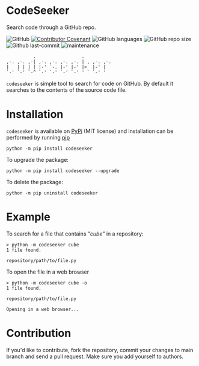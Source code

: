 # CodeSeeker

Search code through a GitHub repo.

![GitHub](https://img.shields.io/github/license/leugimkm/codeseeker)
[![Contributor Covenant](https://img.shields.io/badge/Contributor%20Covenant-2.0-4baaaa.svg)](./code_of_conduct.md)
![GitHub languages](https://img.shields.io/github/languages/top/leugimkm/codeseeker)
![GitHub repo size](https://img.shields.io/github/repo-size/leugimkm/codeseeker)
![Github last-commit](https://img.shields.io/github/last-commit/leugimkm/codeseeker)
![maintenance](https://img.shields.io/maintenance/yes/2022)

              .                 .          
    ,-. ,-. ,-| ,-. ,-. ,-. ,-. | , ,-. ,-.
    |   | | | | |-' `-. |-' |-' |<  |-' |  
    `-' `-' `-^ `-' `-' `-' `-' ' ` `-' '  

`codeseeker` is simple tool to search for code on GitHub.
By default it searches to the contents of the source code file.

# Installation

`codeseeker` is available on [PyPi](https://pypi.org/project/codeseeker/) (MIT license)
and installation can be performed by running [pip](https://docs.python.org/es/3/installing/index.html)

```
python -m pip install codeseeker
```
To upgrade the package:
```
python -m pip install codeseeker --upgrade
```
To delete the package:
```
python -m pip uninstall codeseeker
```

# Example

To search for a file that contains _"cube"_ in a repository:

    > python -m codeseeker cube
    1 file found.

    repository/path/to/file.py

To open the file in a web browser

    > python -m codeseeker cube -o
    1 file found.

    repository/path/to/file.py

    Opening in a web browser...

# Contribution

If you'd like to contribute, fork the repository, commit your changes to main branch 
and send a pull request.
Make sure you add yourself to authors.
